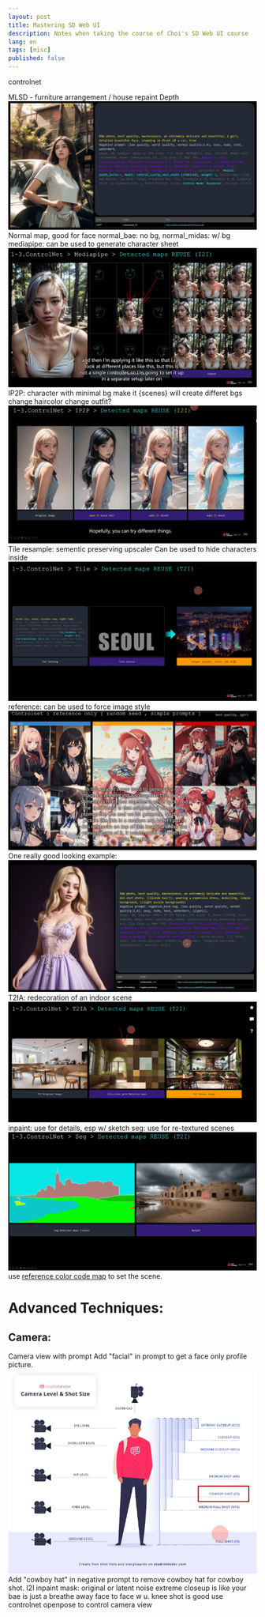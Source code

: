 ```yaml
---
layout: post
title: Mastering SD Web UI
description: Notes when taking the course of Choi's SD Web UI course
lang: en
tags: [misc]
published: false
---
```




controlnet

MLSD - furniture arrangement / house repaint
Depth
![depth-cnet-example-1](../choi/cnet-depth-example-1.png)
Normal map, good for face
normal_bae: no bg, normal_midas: w/ bg
mediapipe: can be used to generate character sheet
![character-sheet](../choi/cnet-mediapipe-example-1.png)
IP2P: character with minimal bg
make it {scenes}
will create differet bgs
change haircolor
change outfit?
![ip2p](../choi/cnet-ip2p.png)
Tile resample: sementic preserving upscaler
Can be used to hide characters inside
![tile](../choi/cnet-tile.png)
reference: can be used to force image style
![ref](../choi/cnet-ref.png)
One really good looking example:
![example](../choi/cnet-t2i-example.png)
T2IA: redecoration of an indoor scene
![t2ia](../choi/cnet-t2ia.png)
inpaint: use for details, esp w/ sketch
seg: use for re-textured scenes
![seg](../choi/cnet-seg.png)
use [reference color code map](https://docs.google.com/spreadsheets/d/1se8YEtb2detS7OuPE86fXGyD269pMycAWe2mtKUj2W8/edit#gid=0) to set the scene.

Advanced Techniques:
====================

Camera:
-------

Camera view with prompt
Add "facial" in prompt to get a face only profile picture.
![shots](../choi/shots.png)
Add "cowboy hat" in negative prompt to remove cowboy hat for cowboy shot.
I2I inpaint mask: original or latent noise
extreme closeup is like your bae is just a breathe away face to face w u.
knee shot is good
use controlnet openpose to control camera view



